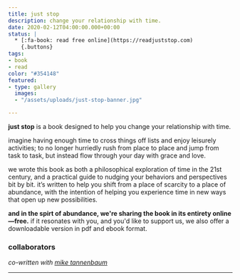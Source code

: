 ```yaml
---
title: just stop
description: change your relationship with time.
date: 2020-02-12T04:00:00.000+00:00
status: |
  * [:fa-book: read free online](https://readjuststop.com)
    {.buttons}
tags:
- book
- read
color: "#354148"
featured:
- type: gallery
  images:
  - "/assets/uploads/just-stop-banner.jpg"

---
```

**just stop** is a book designed to help you change your relationship with time.

imagine having enough time to cross things off lists and enjoy leisurely activities; to no longer hurriedly rush from place to place and jump from task to task, but instead flow through your day with grace and love.

we wrote this book as both a philosophical exploration of time in the 21st century, and a practical guide to nudging your behaviors and perspectives bit by bit. it’s written to help you shift from a place of scarcity to a place of abundance, with the intention of helping you experience time in new ways that open up new possibilities.

**and in the spirt of abundance, we're sharing the book in its entirety online—free.**
if it resonates with you, and you'd like to support us, we also offer a downloadable version in pdf and ebook format.

### collaborators
*co-written with [mike tannenbaum](https://miketannenbaum.com)*

---
